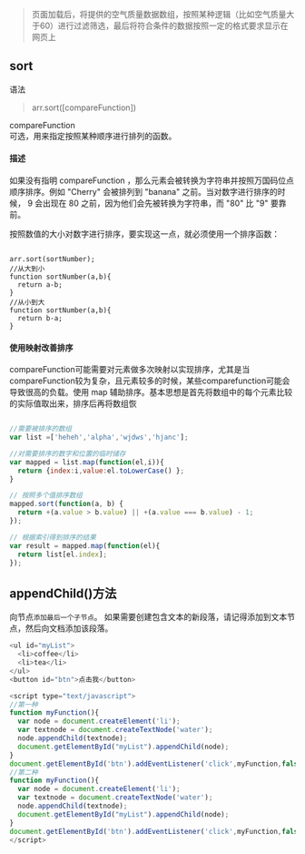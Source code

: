 > 页面加载后，将提供的空气质量数据数组，按照某种逻辑（比如空气质量大于60）进行过滤筛选，最后将符合条件的数据按照一定的格式要求显示在网页上

## sort

语法
> arr.sort([compareFunction])    

compareFunction   
可选，用来指定按照某种顺序进行排列的函数。

#### 描述
如果没有指明 compareFunction ，那么元素会被转换为字符串并按照万国码位点顺序排序。例如 "Cherry" 会被排列到 "banana" 之前。当对数字进行排序的时候， 9 会出现在 80 之前，因为他们会先被转换为字符串，而 "80" 比 "9" 要靠前。

按照数值的大小对数字进行排序，要实现这一点，就必须使用一个排序函数：
```

arr.sort(sortNumber);
//从大到小
function sortNumber(a,b){
  return a-b;
}
//从小到大
function sortNumber(a,b){
  return b-a;
}
```

#### 使用映射改善排序

compareFunction可能需要对元素做多次映射以实现排序，尤其是当compareFunction较为复杂，且元素较多的时候，某些comparefunction可能会导致很高的负载。使用 map 辅助排序。基本思想是首先将数组中的每个元素比较的实际值取出来，排序后再将数组恢

```javascript

//需要被排序的数组
var list =['heheh','alpha','wjdws','hjanc'];

//对需要排序的数字和位置的临时储存
var mapped = list.map(function(el,i)){
  return {index:i,value:el.toLowerCase() };
}

// 按照多个值排序数组
mapped.sort(function(a, b) {
  return +(a.value > b.value) || +(a.value === b.value) - 1;
});

// 根据索引得到排序的结果
var result = mapped.map(function(el){
  return list[el.index];
});

```

## appendChild()方法

向节点`添加最后一个子节点`。
如果需要创建包含文本的新段落，请记得添加到文本节点，然后向文档添加该段落。

```javascript
<ul id="myList">
  <li>coffee</li>
  <li>tea</li>
</ul>
<button id="btn">点击我</button>

<script type="text/javascript">
//第一种
function myFunction(){
  var node = document.createElement('li');
  var textnode = document.createTextNode('water');
  node.appendChild(textnode);
  document.getElementById("myList").appendChild(node);
}
document.getElementById('btn').addEventListener('click',myFunction,false);
//第二种
function myFunction(){
  var node = document.createElement('li');
  var textnode = document.createTextNode('water');
  node.appendChild(textnode);
  document.getElementById("myList").appendChild(node);
}
document.getElementById('btn').addEventListener('click',myFunction,false);
</script>

```    
